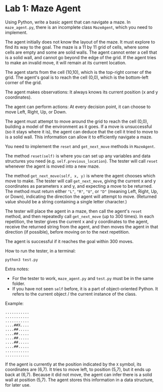 # Lab 1: Maze Agent

Using Python, write a basic agent that can navigate a maze. In `maze_agent.py`, there is an incomplete class `MazeAgent`, which you need to implement.

The agent initially does not know the layout of the maze. It must explore to find its way to the goal. The maze is a 11 by 11 grid of cells, where some cells are empty and some are solid walls. The agent cannot enter a cell that is a solid wall, and cannot go beyond the edge of the grid. If the agent tries to make an invalid move, it will remain at its current location.

The agent starts from the cell (10,10), which is the top-right corner of the grid.
The agent's goal is to reach the cell (0,0), which is the bottom-left corner of the grid.

The agent makes observations: It always knows its current position (x and y coordinates).

The agent can perform actions: At every decision point, it can choose to move Left, Right, Up, or Down.

The agent must attempt to move around the grid to reach the cell (0,0), building a model of the environment as it goes. If a move is unsuccessful (so it stays where it is), the agent can deduce that the cell it tried to move to is a solid wall. This information can allow it to efficiently navigate a maze.

You need to implement the `reset` and `get_next_move` methods in `MazeAgent`.

The method `reset(self)` is where you can set up any variables and data structures you need (e.g. `self.previous_location`). The tester will call `reset` whenever the agent is moved into a new maze.

The method `get_next_move(self, x, y)` is where the agent chooses which move to make. The tester will call `get_next_move`, giving the current x and y coordinates as parameters x and y, and expecting a move to be returned. The method must return either `"L"`, `"R"`, `"U"`, or `"D"` (meaning Left, Right, Up, or Down), indicating the direction the agent will attempt to move. (Returned value should be a string containing a single letter character.)

The tester will place the agent in a maze, then call the agent's `reset` method, and then repeatedly call `get_next_move` (up to 300 times). In each repetition, the tester gives the current x and y coordinates to the agent, receive the returned string from the agent, and then moves the agent in that direction (if possible), before moving on to the next repetition.

The agent is successful if it reaches the goal within 300 moves.

How to run the tester, in a terminal:
```
python3 test.py
```

Extra notes:
* For the tester to work, `maze_agent.py` and `test.py` must be in the same folder.
* If you have not seen `self` before, it is a part of object-oriented Python. It refers to the current object / the current instance of the class.

Example:
```
...........
...........
...........
....##X....
....##.....
....##.....
....##.....
....##.....
....##.....
...........
...........
```
If the agent is currently at the position indicated by the `X` symbol, its coordinates are (6,7). It tries to move left, to position (5,7), but it ends up back at (6,7). Because it did not move, the agent can infer there is a solid wall at position (5,7). The agent stores this information in a data structure, for later use.
